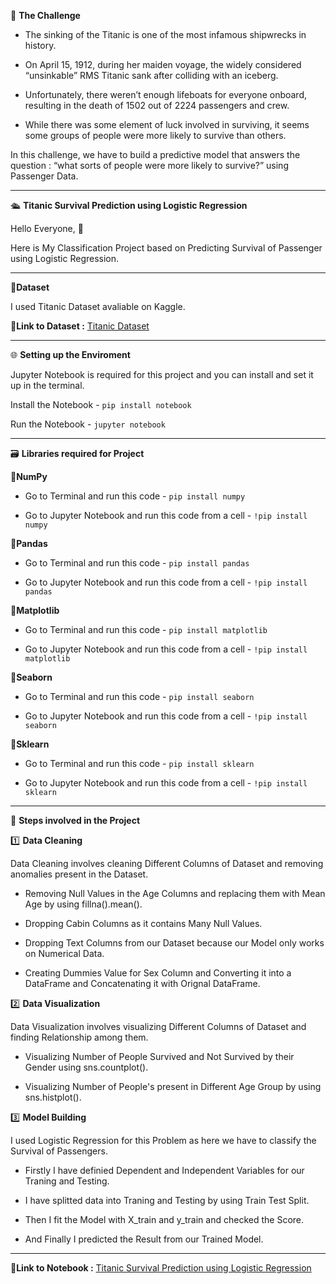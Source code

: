 🎯 **The Challenge**

- The sinking of the Titanic is one of the most infamous shipwrecks in history.

- On April 15, 1912, during her maiden voyage, the widely considered “unsinkable” RMS Titanic sank after colliding with an iceberg.

- Unfortunately, there weren’t enough lifeboats for everyone onboard, resulting in the death of 1502 out of 2224 passengers and crew.

- While there was some element of luck involved in surviving, it seems some groups of people were more likely to survive than others.

In this challenge, we have to build a predictive model that answers the question : “what sorts of people were more likely to survive?” using Passenger Data.

-------------------------------------

🛳️ **Titanic Survival Prediction using Logistic Regression**

Hello Everyone, 👋 

Here is My Classification Project based on Predicting Survival of Passenger using Logistic Regression.

----------------------------------------

🔸**Dataset**

I used Titanic Dataset avaliable on Kaggle.

📍**Link to Dataset :** [Titanic Dataset](https://www.kaggle.com/competitions/titanic/data?select=test.csv)

----------------------------------------

🌐 **Setting up the Enviroment**

Jupyter Notebook is required for this project and you can install and set it up in the terminal.

Install the Notebook - `pip install notebook`

Run the Notebook - `jupyter notebook`

------------------------------------------

🗃️ **Libraries required for Project**

🔸**NumPy**

- Go to Terminal and run this code - `pip install numpy`

- Go to Jupyter Notebook and run this code from a cell - `!pip install numpy`

🔸**Pandas**

- Go to Terminal and run this code - `pip install pandas`

- Go to Jupyter Notebook and run this code from a cell - `!pip install pandas`

🔸**Matplotlib**

- Go to Terminal and run this code - `pip install matplotlib`

- Go to Jupyter Notebook and run this code from a cell - `!pip install matplotlib`

🔸**Seaborn**

- Go to Terminal and run this code - `pip install seaborn`

- Go to Jupyter Notebook and run this code from a cell - `!pip install seaborn`

🔸**Sklearn**

- Go to Terminal and run this code - `pip install sklearn`

- Go to Jupyter Notebook and run this code from a cell - `!pip install sklearn`

--------------------------------------------

📝 **Steps involved in the Project**

1️⃣ **Data Cleaning**

Data Cleaning involves cleaning Different Columns of Dataset and removing anomalies present in the Dataset.

- Removing Null Values in the Age Columns and replacing them with Mean Age by using fillna().mean().

- Dropping Cabin Columns as it contains Many Null Values.

- Dropping Text Columns from our Dataset because our Model only works on Numerical Data.

- Creating Dummies Value for Sex Column and Converting it into a DataFrame and Concatenating it with Orignal DataFrame.

2️⃣ **Data Visualization**

Data Visualization involves visualizing Different Columns of Dataset and finding Relationship among them.

- Visualizing Number of People Survived and Not Survived by their Gender using sns.countplot().

- Visualizing Number of People's present in Different Age Group by using sns.histplot().

3️⃣ **Model Building**

I used Logistic Regression for this Problem as here we have to classify the Survival of Passengers.

- Firstly I have definied Dependent and Independent Variables for our Traning and Testing.

- I have splitted data into Traning and Testing by using Train Test Split.

- Then I fit the Model with X_train and y_train and checked the Score.

- And Finally I predicted the Result from our Trained Model.

---------------------------------------

📍**Link to Notebook :** [Titanic Survival Prediction using Logistic Regression](https://www.kaggle.com/code/themrityunjaypathak/titanic-survival-prediction)
